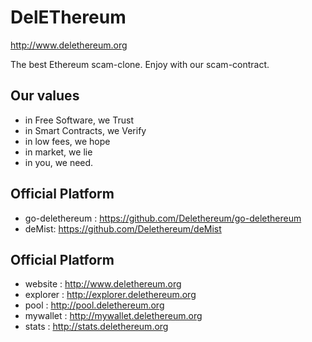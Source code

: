 # DelEThereum
http://www.delethereum.org


The best Ethereum scam-clone. 
Enjoy with our scam-contract.

## Our values
* in Free Software, we Trust
* in Smart Contracts, we Verify
* in low fees, we hope
* in market, we lie
* in you, we need.

## Official Platform 
* go-delethereum : https://github.com/Delethereum/go-delethereum
* deMist: https://github.com/Delethereum/deMist

## Official Platform 
* website : http://www.delethereum.org
* explorer : http://explorer.delethereum.org
* pool : http://pool.delethereum.org
* mywallet : http://mywallet.delethereum.org
* stats : http://stats.delethereum.org
